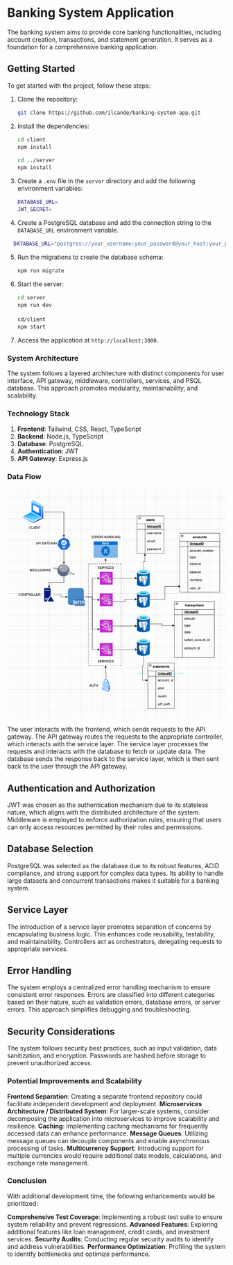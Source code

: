 # Banking System Application

The banking system aims to provide core banking functionalities, including account creation, transactions, and statement generation. It serves as a foundation for a comprehensive banking application.

## Getting Started

To get started with the project, follow these steps:

1. Clone the repository:

   ```bash
   git clone https://github.com/ilcande/banking-system-app.git
    ```

2. Install the dependencies:

    ```bash
    cd client
    npm install
    ```

    ```bash
    cd ../server
    npm install
    ```

3. Create a `.env` file in the `server` directory and add the following environment variables:

    ```bash
    DATABASE_URL=
    JWT_SECRET=
    ```

4. Create a PostgreSQL database and add the connection string to the `DATABASE_URL` environment variable.

  ```bash
    DATABASE_URL="postgres://your_username:your_password@your_host:your_port/your_database_name"
  ```

5. Run the migrations to create the database schema:

    ```bash
    npm run migrate
    ```

6. Start the server:

    ```bash
    cd server
    npm run dev

    cd/client
    npm start
    ```

7. Access the application at `http://localhost:3000`.

### System Architecture

The system follows a layered architecture with distinct components for user interface, API gateway, middleware, controllers, services, and PSQL database. This approach promotes modularity, maintainability, and scalability.

### Technology Stack

  1. **Frontend**: Tailwind, CSS, React, TypeScript
  2. **Backend**: Node.js, TypeScript
  3. **Database**: PostgreSQL
  4. **Authentication**: JWT
  5. **API Gateway**: Express.js
  
### Data Flow

![System Design](system-design.png)

The user interacts with the frontend, which sends requests to the API gateway. The API gateway routes the requests to the appropriate controller, which interacts with the service layer. The service layer processes the requests and interacts with the database to fetch or update data. The database sends the response back to the service layer, which is then sent back to the user through the API gateway.

## Authentication and Authorization

JWT was chosen as the authentication mechanism due to its stateless nature, which aligns with the distributed architecture of the system. Middleware is employed to enforce authorization rules, ensuring that users can only access resources permitted by their roles and permissions.

## Database Selection

PostgreSQL was selected as the database due to its robust features, ACID compliance, and strong support for complex data types. Its ability to handle large datasets and concurrent transactions makes it suitable for a banking system.

## Service Layer

The introduction of a service layer promotes separation of concerns by encapsulating business logic. This enhances code reusability, testability, and maintainability. Controllers act as orchestrators, delegating requests to appropriate services.

## Error Handling

The system employs a centralized error handling mechanism to ensure consistent error responses. Errors are classified into different categories based on their nature, such as validation errors, database errors, or server errors. This approach simplifies debugging and troubleshooting.

## Security Considerations

The system follows security best practices, such as input validation, data sanitization, and encryption. Passwords are hashed before storage to prevent unauthorized access.

### Potential Improvements and Scalability

**Frontend Separation**: Creating a separate frontend repository could facilitate independent development and deployment.
**Microservices Architecture / Distributed System**: For larger-scale systems, consider decomposing the application into microservices to improve scalability and resilience.
**Caching**: Implementing caching mechanisms for frequently accessed data can enhance performance.
**Message Queues**: Utilizing message queues can decouple components and enable asynchronous processing of tasks.
**Multicurrency Support**: Introducing support for multiple currencies would require additional data models, calculations, and exchange rate management.

### Conclusion

With additional development time, the following enhancements would be prioritized:

**Comprehensive Test Coverage**: Implementing a robust test suite to ensure system reliability and prevent regressions.
**Advanced Features**: Exploring additional features like loan management, credit cards, and investment services.
**Security Audits**: Conducting regular security audits to identify and address vulnerabilities.
**Performance Optimization**: Profiling the system to identify bottlenecks and optimize performance.

